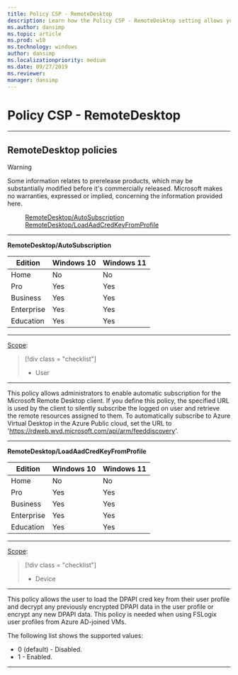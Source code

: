 ```yaml
---
title: Policy CSP - RemoteDesktop
description: Learn how the Policy CSP - RemoteDesktop setting allows you to specify a custom message to display.
ms.author: dansimp
ms.topic: article
ms.prod: w10
ms.technology: windows
author: dansimp
ms.localizationpriority: medium
ms.date: 09/27/2019
ms.reviewer: 
manager: dansimp
---
```


# Policy CSP - RemoteDesktop

<hr/>

<!--Policies-->
## RemoteDesktop policies  
> [!Warning]
> Some information relates to prerelease products, which may be substantially modified before it's commercially released. Microsoft makes no warranties, expressed or implied, concerning the information provided here.

<dl>
  <dd>
    <a href="#remotedesktop-autosubscription">RemoteDesktop/AutoSubscription</a>
  </dd>
  <dd>
    <a href="#remotedesktop-loadaadcredkeyfromprofile">RemoteDesktop/LoadAadCredKeyFromProfile</a>
  </dd>
</dl>

<hr/>

<!--Policy-->
<a href="" id="remotedesktop-autosubscription"></a>**RemoteDesktop/AutoSubscription**  

<!--SupportedSKUs-->

|Edition|Windows 10|Windows 11|
|--- |--- |--- |
|Home|No|No|
|Pro|Yes|Yes|
|Business|Yes|Yes|
|Enterprise|Yes|Yes|
|Education|Yes|Yes|

<!--/SupportedSKUs-->
<hr/>

<!--Scope-->
[Scope](./policy-configuration-service-provider.md#policy-scope):

> [!div class = "checklist"]
> * User

<hr/>

<!--/Scope-->
<!--Description-->

This policy allows administrators to enable automatic subscription for the Microsoft Remote Desktop client. If you define this policy, the specified URL is used by the client to silently subscribe the logged on user and retrieve the remote resources assigned to them. To automatically subscribe to Azure Virtual Desktop in the Azure Public cloud, set the URL to 'https://rdweb.wvd.microsoft.com/api/arm/feeddiscovery'.

<!--/Description-->

<!--/Policy-->

<hr/>

<!--Policy-->
<a href="" id="remotedesktop-loadaadcredkeyfromprofile"></a>**RemoteDesktop/LoadAadCredKeyFromProfile**  

<!--SupportedSKUs-->

|Edition|Windows 10|Windows 11|
|--- |--- |--- |
|Home|No|No|
|Pro|Yes|Yes|
|Business|Yes|Yes|
|Enterprise|Yes|Yes|
|Education|Yes|Yes|

<!--/SupportedSKUs-->
<hr/>

<!--Scope-->
[Scope](./policy-configuration-service-provider.md#policy-scope):

> [!div class = "checklist"]
> * Device

<hr/>

<!--/Scope-->
<!--Description-->
This policy allows the user to load the DPAPI cred key from their user profile and decrypt any previously encrypted DPAPI data in the user profile or encrypt any new DPAPI data. This policy is needed when using FSLogix user profiles from Azure AD-joined VMs.

<!--/Description-->

<!--SupportedValues-->
The following list shows the supported values:

- 0 (default) - Disabled. 
- 1 - Enabled. 

<!--/SupportedValues-->

<!--/Policy-->

<hr/>


<!--/Policies-->

